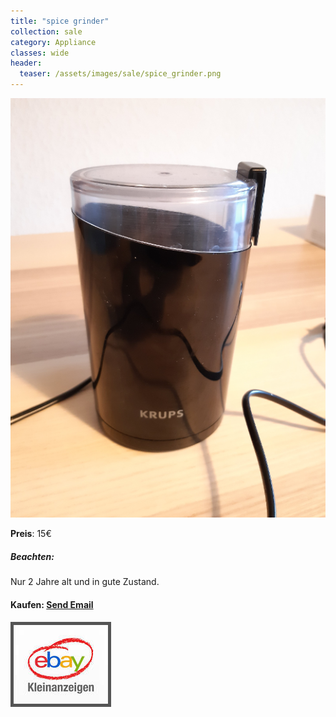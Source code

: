 ```yaml
---
title: "spice grinder"
collection: sale
category: Appliance
classes: wide
header: 
  teaser: /assets/images/sale/spice_grinder.png
---
```




<a href="">
  <img src="/assets/images/sale/spice_grinder.png" alt="spice grinder">
</a>

**Preis**: 15€

##### Beachten:
Nur 2 Jahre alt und in gute Zustand.

#### Kaufen: <a href = "mailto:digitaldasler@gmail.com?subject=spice grinder">Send Email</a>

<a href="">
  <img src="/assets/images/ebay.png" alt="Ebay Kleinanzeigen" style="border: 5px solid #555">
</a>

